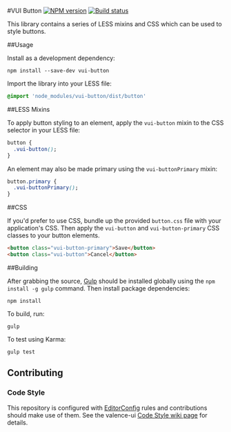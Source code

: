 #VUI Button [![NPM version][npm-image]][npm-url] [![Build status][ci-image]][ci-url]

This library contains a series of LESS mixins and CSS which can be used to
style buttons.

##Usage

Install as a development dependency:

```shell
npm install --save-dev vui-button
```

Import the library into your LESS file:

```css
@import 'node_modules/vui-button/dist/button'
```

##LESS Mixins

To apply button styling to an element, apply the `vui-button` mixin to the CSS
selector in your LESS file:

```css
button {
  .vui-button();
}
```

An element may also be made primary using the `vui-buttonPrimary` mixin:

```css
button.primary {
  .vui-buttonPrimary();
}
```

##CSS

If you'd prefer to use CSS, bundle up the provided `button.css` file with
your application's CSS. Then apply the `vui-button` and `vui-button-primary`
CSS classes to your button elements.

```html
<button class="vui-button-primary">Save</button>
<button class="vui-button">Cancel</button>
```

##Building

After grabbing the source, [Gulp](http://gulpjs.com/) should be installed globally
using the `npm install -g gulp` command. Then install package dependencies:

```shell
npm install
```

To build, run:

```shell
gulp
```

To test using Karma:

```shell
gulp test
```

## Contributing

### Code Style

This repository is configured with [EditorConfig](http://editorconfig.org) rules and contributions should make use of them. See the valence-ui [Code Style wiki page](https://github.com/Desire2Learn-Valence/valence-ui-helpers/wiki/Code-Style) for details.

[npm-url]: https://npmjs.org/package/vui-button
[npm-image]: https://badge.fury.io/js/vui-button.png
[ci-image]: https://travis-ci.org/Desire2Learn-Valence/valence-ui-button.svg?branch=master
[ci-url]: https://travis-ci.org/Desire2Learn-Valence/valence-ui-button
